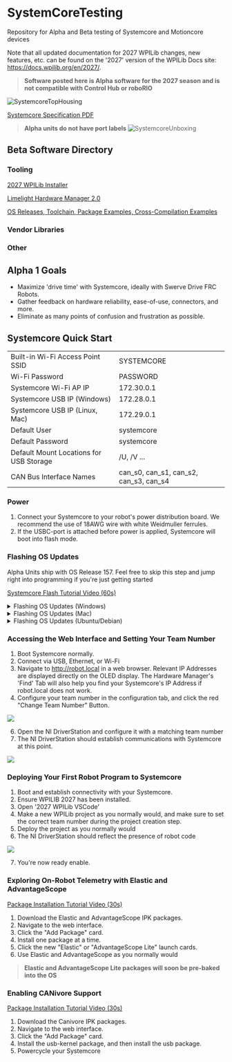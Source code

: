# SystemCoreTesting
Repository for Alpha and Beta testing of Systemcore and Motioncore devices

Note that all updated documentation for 2027 WPILib changes, new features, etc. can be found on the '2027' version of the WPILib Docs site: https://docs.wpilib.org/en/2027/.

>**Software posted here is Alpha software for the 2027 season and is not compatible with Control Hub or roboRIO**



![SystemcoreTopHousing](https://ik.imagekit.io/llimi/controlsystem/tophousingcrop
)

[Systemcore Specification PDF]()

>**Alpha units do not have port labels**
![SystemcoreUnboxing](https://ik.imagekit.io/llimi/controlsystem/scunboxing.png
)




## Beta Software Directory

### Tooling

[2027 WPILib Installer]( https://packages.wpilib.workers.dev/installer/v2027.0.0-alpha-1/)

[Limelight Hardware Manager 2.0](https://downloads.limelightvision.io/software/LimelightHardwareManagerSetup2_0_0.exe)

[OS Releases, Toolchain, Package Examples, Cross-Compilation Examples](https://github.com/LimelightVision/systemcore-os-public)

### Vendor Libraries

### Other

## Alpha 1 Goals

* Maximize 'drive time' with Systemcore, ideally with Swerve Drive FRC Robots.
* Gather feedback on hardware reliability, ease-of-use, connectors, and more.
* Eliminate as many points of confusion and frustration as possible.

## Systemcore Quick Start

|  |  |
|---------|-------|
| Built-in Wi-Fi Access Point SSID | SYSTEMCORE |
| Wi-Fi Password | PASSWORD |
| Systemcore Wi-Fi AP IP | 172.30.0.1 |
| Systemcore USB IP (Windows) | 172.28.0.1 |
| Systemcore USB IP (Linux, Mac) | 172.29.0.1 |
| Default User | systemcore |
| Default Password | systemcore |
| Default Mount Locations for USB Storage | /U, /V ...|
| CAN Bus Interface Names| can_s0, can_s1, can_s2, can_s3, can_s4 |

### Power

1. Connect your Systemcore to your robot's power distribution board. We recommend the use of 18AWG wire with white Weidmuller ferrules.
2. If the USBC-port is attached before power is applied, Systemcore will boot into flash mode.


### Flashing OS Updates
Alpha Units ship with OS Release 157. Feel free to skip this step and jump right into programming if you're just getting started

[Systemcore Flash Tutorial Video (60s)](https://player.vimeo.com/video/1095423117)
<details>
<summary>Flashing OS Updates (Windows)</summary>

1. Download the latest release from the [systemcore-os-public repository](https://github.com/LimelightVision/systemcore-os-public)
2. Make sure the new [Limelight Hardware Manager 2.0](https://downloads.limelightvision.io/software/LimelightHardwareManagerSetup2_0_0.exe) is installed
3. Open Limelight Hardware Manager
3. Navigate to the Flash OS Tab
4. Boot Systemcore into Flash Mode (see 'power' section above). You should see activity in the log window. If you don't see anything, click the 'reinstall drivers' button at .
5. Select an OS .zip or .img to flash. Wait for extraction to complete.
6. Refresh drives and select the one marked as Limelight/Systemcore. 
7. Click the “Flash” Button after it starts flashing.
8. Once complete, remove USB and power from Systemcore


>**Full System Images will take several minutes to flash. Systemcore will soon support fast OTA updates.**

> **The new HardwareManager will soon be cross-platform. See flash instructions for other platforms below:**
</details>

<details>
<summary>Flashing OS Updates (Mac)</summary>

1. Download [Balena Etcher](https://etcher.balena.io/)
2. Spin-up RPIBoot
    ```
    brew install libusb
    brew install pkg-config
    git clone --recurse-submodules --shallow-submodules --depth=1 https://github.com/raspberrypi/usbboot
    cd usbboot
    make
    cd mass-storage-gadget64
    sudo ../rpiboot -d .
    ```
3. Boot Systemcore into Flash Mode
4. Flash with Etcher

</details>

<details>
<summary>Flashing OS Updates (Ubuntu/Debian)</summary>

1. Download [Balena Etcher](https://etcher.balena.io/)
2. Spin-up RPIBoot
    ```
    apt update
    apt install libusb-1.0-0-dev pkg-config build-essential
    git clone --recurse-submodules --shallow-submodules --depth=1 https://github.com/raspberrypi/usbboot
    cd usbboot
    make
    cd mass-storage-gadget64
    sudo ../rpiboot -d .
    ```
3. Boot Systemcore into Flash Mode
4. Flash with Etcher

</details>

### Accessing the Web Interface and Setting Your Team Number


1. Boot Systemcore normally.
2. Connect via USB, Ethernet, or Wi-Fi
3. Navigate to http://robot.local in a web browser. Relevant IP Addresses are displayed directly on the OLED display. The Hardware Manager's 'Find' Tab will also help you find your Systemcore's IP Address if robot.local does not work.
4. Configure your team number in the configuration tab, and click the red "Change Team Number" Button.

![](https://ik.imagekit.io/llimi/controlsystem/tr:e-shadow/teamnumber.png
)

6. Open the NI DriverStation and configure it with a matching team number
7. The NI DriverStation should establish communications with Systemcore at this point.

![](https://ik.imagekit.io/llimi/controlsystem/tr:e-shadow/dsconnectivity.png
)

### Deploying Your First Robot Program to Systemcore

1. Boot and establish connectivity with your Systemcore.
2. Ensure WPILIB 2027 has been installed.
3. Open '2027 WPILib VSCode' 
4. Make a new WPILib project as you normally would, and make sure to set the correct team number during the project creation step.
5. Deploy the project as you normally would
6. The NI DriverStation should reflect the presence of robot code

![](https://ik.imagekit.io/llimi/controlsystem/tr:e-shadow/dscode.png
)

7. You're now ready enable.

### Exploring On-Robot Telemetry with Elastic and AdvantageScope

[Package Installation Tutorial Video (30s)](https://player.vimeo.com/video/1095497571)

1. Download the Elastic and AdvantageScope IPK packages.
2. Navigate to the web interface.
3. Click the "Add Package" card. 
4. Install one package at a time.
5. Click the new "Elastic" or "AdvantageScope Lite" launch cards.
6. Use Elastic and AdvantageScope as you normally would
>**Elastic and AdvantageScope Lite packages will soon be pre-baked into the OS**

### Enabling CANivore Support

[Package Installation Tutorial Video (30s)](https://player.vimeo.com/video/1095497571)

1. Download the Canivore IPK packages.
2. Navigate to the web interface.
3. Click the "Add Package" card. 
4. Install the usb-kernel package, and then install the usb package.
5. Powercycle your Systemcore

